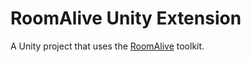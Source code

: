 # RoomAlive Unity Extension

A Unity project that uses the [RoomAlive](https://github.com/Kinect/RoomAliveToolkit) toolkit.